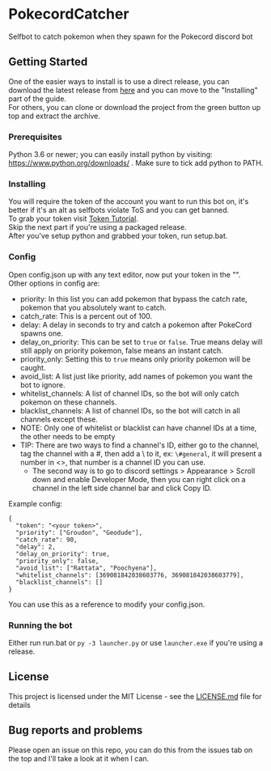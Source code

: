 
# PokecordCatcher

Selfbot to catch pokemon when they spawn for the Pokecord discord bot

## Getting Started

One of the easier ways to install is to use a direct release, you can download the latest release from [here](https://github.com/xKynn/PokecordCatcher/releases/latest) and you can move to the "Installing" part of the guide.  
For others, you can clone or download the project from the green button up top and extract the archive.

### Prerequisites

Python 3.6 or newer; you can easily install python by visiting: https://www.python.org/downloads/ . Make sure to tick add python to PATH.

### Installing

You will require the token of the account you want to run this bot on, it's better if it's an alt as selfbots violate ToS and you can get banned.  
To grab your token visit [Token Tutorial](https://github.com/TheRacingLion/Discord-SelfBot/wiki/Discord-Token-Tutorial).  
Skip the next part if you're using a packaged release.  
After you've setup python and grabbed your token, run setup.bat.

### Config

Open config.json up with any text editor, now put your token in the "".  
Other options in config are:
 - priority: In this list you can add pokemon that bypass the catch rate, pokemon that you absolutely want to catch.
 - catch_rate: This is a percent out of 100.
 - delay: A delay in seconds to try and catch a pokemon after PokeCord spawns one.
 - delay_on_priority: This can be set to `true` or `false`. True means delay will still apply on priority pokemon, false means an instant catch.
 - priority_only: Setting this to `true` means only priority pokemon will be caught.
 - avoid_list: A list just like priority, add names of pokemon you want the bot to ignore.
 - whitelist_channels: A list of channel IDs, so the bot will only catch pokemon on these channels.
 - blacklist_channels: A list of channel IDs, so the bot will catch in all channels except these.
 - NOTE: Only one of whitelist or blacklist can have channel IDs at a time, the other needs to be empty
 - TIP: There are two ways to find a channel's ID, either go to the channel, tag the channel with a #, then add a \\ to it, ex: `\#general`, it will present a number in <>, that number is a channel ID you can use.
      - The second way is to go to discord settings > Appearance > Scroll down and enable Developer Mode, then you can right click on a channel in the left side channel bar and click Copy ID.

Example config:
```
{
  "token": "<your token>",
  "priority": ["Groudon", "Geodude"],
  "catch_rate": 90,
  "delay": 2,
  "delay_on_priority": true,
  "priority_only": false,
  "avoid_list": ["Rattata", "Poochyena"],
  "whitelist_channels": [369081842038603776, 369081842038603779],
  "blacklist_channels": []
}
```

You can use this as a reference to modify your config.json.

### Running the bot
Either run run.bat or `py -3 launcher.py` or use `launcher.exe` if you're using a release.

## License

This project is licensed under the MIT License - see the [LICENSE.md](https://github.com/xKynn/PokecordCatcher/blob/master/LICENSE) file for details

## Bug reports and problems

Please open an issue on this repo, you can do this from the issues tab on the top and I'll take a look at it when I can.